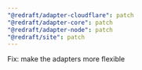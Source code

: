 ```yaml
---
"@redraft/adapter-cloudflare": patch
"@redraft/adapter-core": patch
"@redraft/adapter-node": patch
"@redraft/site": patch
---
```


Fix: make the adapters more flexible

